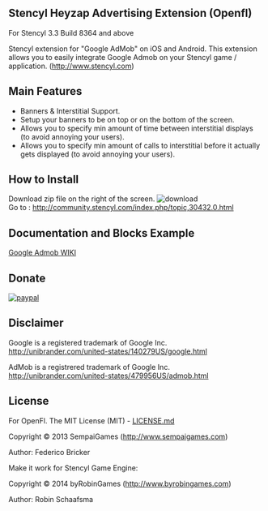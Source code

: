 ## Stencyl Heyzap Advertising Extension (Openfl)

For Stencyl 3.3 Build 8364 and above

Stencyl extension for "Google AdMob" on iOS and Android. This extension allows you to easily integrate Google Admob on your Stencyl game / application. (http://www.stencyl.com)

## Main Features

  * Banners & Interstitial Support.
  * Setup your banners to be on top or on the bottom of the screen.
  * Allows you to specify min amount of time between interstitial displays (to avoid annoying your users).
  * Allows you to specify min amount of calls to interstitial before it actually gets displayed (to avoid annoying your users).

## How to Install
Download zip file on the right of the screen. ![download](http://www.byrobingames.com/stencyl/heyzap/download.png)<br />
Go to : http://community.stencyl.com/index.php/topic,30432.0.html

## Documentation and Blocks Example
[Google Admob WIKI](https://github.com/byrobingames/admob/wiki)

## Donate

[![paypal](https://www.paypalobjects.com/en_US/i/btn/btn_donateCC_LG.gif)](https://www.paypal.com/cgi-bin/webscr?cmd=_s-xclick&hosted_button_id=HKLGFCAGKBMFL)<br />

## Disclaimer

Google is a registered trademark of Google Inc. http://unibrander.com/united-states/140279US/google.html

AdMob is a registrered trademark of Google Inc. http://unibrander.com/united-states/479956US/admob.html

## License
For OpenFl.
The MIT License (MIT) - [LICENSE.md](LICENSE.md)

Copyright &copy; 2013 SempaiGames (http://www.sempaigames.com)

Author: Federico Bricker

Make it work for Stencyl Game Engine:

Copyright © 2014 byRobinGames (http://www.byrobingames.com)

Author: Robin Schaafsma
